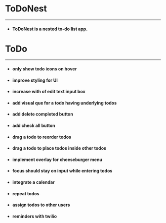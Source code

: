 # ToDoNest
---
- #### ToDoNest is a nested to-do list app.

# ToDo
---
- #### only show todo icons on hover
- #### improve styling for UI
- #### increase with of edit text input box
- #### add visual que for a todo having underlying todos
- #### add delete completed button
- #### add check all button
- #### drag a todo to reorder todos
- #### drag a todo to place todos inside other todos
- #### implement overlay for cheeseburger menu
- #### focus should stay on input while entering todos
- #### integrate a calendar
- #### repeat todos
- #### assign todos to other users
- #### reminders with twilio
